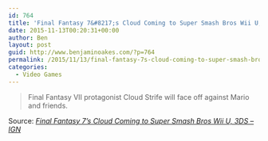 ```yaml
---
id: 764
title: 'Final Fantasy 7&#8217;s Cloud Coming to Super Smash Bros Wii U, 3DS'
date: 2015-11-13T00:20:31+00:00
author: Ben
layout: post
guid: http://www.benjaminoakes.com/?p=764
permalink: /2015/11/13/final-fantasy-7s-cloud-coming-to-super-smash-bros-wii-u-3ds/
categories:
  - Video Games
---
```

> Final Fantasy VII protagonist Cloud Strife will face off against Mario and friends.

Source: _[Final Fantasy 7&#8217;s Cloud Coming to Super Smash Bros Wii U, 3DS &#8211; IGN](http://www.ign.com/articles/2015/11/12/final-fantasy-7s-cloud-coming-to-super-smash-bros-wii-u-3ds)_
